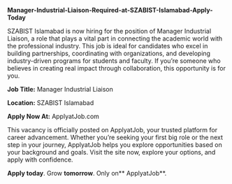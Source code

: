 **Manager-Industrial-Liaison-Required-at-SZABIST-Islamabad-Apply-Today**

SZABIST Islamabad is now hiring for the position of Manager Industrial Liaison, a role that plays a vital part in connecting the academic world with the professional industry.
This job is ideal for candidates who excel in building partnerships, coordinating with organizations, and developing industry-driven programs for students and faculty. If you’re someone who believes in creating real impact through collaboration, this opportunity is for you.

**Job Title:** Manager Industrial Liaison

**Location:** SZABIST Islamabad

**Apply Now At:** ApplyatJob.com

This vacancy is officially posted on ApplyatJob, your trusted platform for career advancement. Whether you’re seeking your first big role or the next step in your journey, ApplyatJob helps you explore opportunities based on your background and goals.
Visit the site now, explore your options, and apply with confidence.

**Apply today**. Grow **tomorrow**. Only on** ApplyatJob**.
